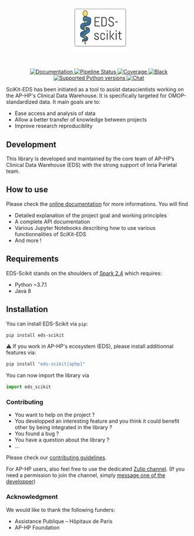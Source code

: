 <div align="center">

<p align="center">
  <a href="https://datasciencetools-pages.eds.aphp.fr/eds-scikit"><img src="docs/_static/scikit_logo_text.png" width="30%"></a>
</p>

#

<p align="center">
<a href="https://datasciencetools-pages.eds.aphp.fr/eds-scikit/" target="_blank">
    <img src="https://img.shields.io/badge/docs-passed-brightgreen" alt="Documentation">
</a>
<a href="https://gitlab.eds.aphp.fr/datasciencetools/eds-scikit/-/commits/master" target="_blank">
    <img src="https://gitlab.eds.aphp.fr/datasciencetools/eds-scikit/badges/master/pipeline.svg" alt="Pipeline Status">
</a>
<a href="https://gitlab.eds.aphp.fr/datasciencetools/eds-scikit/-/jobs/artifacts/master/file/htmlcov/index.html?job=run%20pytest" target="_blank">
    <img src="https://gitlab.eds.aphp.fr/datasciencetools/eds-scikit/badges/master/coverage.svg" alt="Coverage">
</a>
<a href="https://github.com/psf/black" target="_blank">
    <img src="https://img.shields.io/badge/code%20style-black-000000.svg" alt="Black">
</a>

<a href="https://www.python.org/" target="_blank">
    <img src="https://img.shields.io/badge/python-%3E%3D%203.7.1%20%7C%20%3C%203.8-brightgreen" alt="Supported Python versions">
</a>
<a href="https://chat.eds.aphp.fr/#narrow/stream/154-SciKit-EDS" target="_blank">
    <img src="https://gitlab.eds.aphp.fr/datasciencetools/eds-scikit/-/raw/master/docs/_static/chat_badge.svg" alt="Chat">
</a>
</p>
</div>


SciKit-EDS has been initiated as a tool to assist datascientists working on the AP-HP's Clinical Data Warehouse. It is specifically targeted for OMOP-standardized data. It main goals are to:

- Ease access and analysis of data
- Allow a better transfer of knowledge between projects
- Improve research reproduciblity

## Development

This library is developed and maintained
by the core team of AP-HP’s Clinical Data Warehouse (EDS) with the strong support of Inria Parietal team.

## How to use

Please check the [online documentation](https://datasciencetools-pages.eds.aphp.fr/eds-scikit/documentation/) for more informations. You will find
- Detailed explanation of the project goal and working principles
- A complete API documentation
- Various Jupyter Notebooks describing how to use various functionnalities of SciKit-EDS
- And more !
## Requirements
EDS-Scikit stands on the shoulders of [Spark 2.4](https://spark.apache.org/docs/2.4.8/index.html) which requires:

- Python ~3.7.1
- Java 8
## Installation

You can install EDS-Scikit via `pip`:

```bash
pip install eds-scikit
```

:warning: If you work in AP-HP's ecosystem (EDS), please install additionnal features via:

```bash
pip install "eds-scikit[aphp]"
```

You can now import the library via

```python
import eds_scikit
```
### Contributing

- You want to help on the project ?
- You developped an interesting feature and you think it could benefit other by being integrated in the library ?
- You found a bug ?
- You have a question about the library ?
- ...

Please check our [contributing guidelines](https://datasciencetools-pages.eds.aphp.fr/eds-scikit/documentation/contributing.html).

For AP-HP users, also feel free to use the dedicated [Zulip channel](https://chat.eds.aphp.fr/#narrow/stream/154-SciKit-EDS). (If you need a permission to join the channel, simply [message one of the developper](https://chat.eds.aphp.fr/#narrow/pm-with/351-thomas.petitjean-ext))

### Acknowledgment

We would like to thank the following funders:
- Assistance Publique – Hôpitaux de Paris
- AP-HP Foundation

